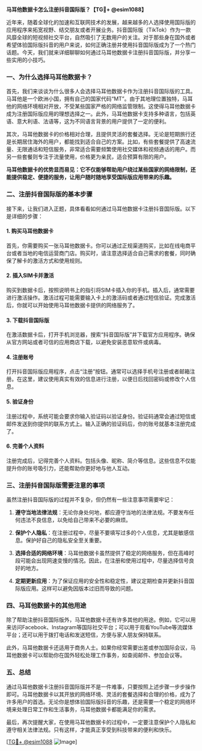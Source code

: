 **马耳他数据卡怎么注册抖音国际版？【TG💪+ @esim1088】**

近年来，随着全球化的加速和互联网技术的发展，越来越多的人选择使用国际版的应用程序来拓宽视野、结交朋友或者开展业务。抖音国际版（TikTok）作为一款风靡全球的短视频社交平台，自然吸引了无数用户的关注。对于那些身在国外或者希望体验国际版抖音的用户来说，如何正确注册并使用抖音国际版成为了一个热门话题。今天，我们就来详细聊聊如何通过马耳他数据卡注册抖音国际版，并分享一些实用的小技巧。

### 一、为什么选择马耳他数据卡？

首先，我们来谈谈为什么很多人会选择马耳他数据卡作为注册抖音国际版的工具。马耳他是一个欧洲小国，拥有自己的国家代码“MT”。由于其地理位置独特，马耳他的网络环境相对开放，不受某些国家严格的网络监管限制。这使得马耳他数据卡成为注册国际版应用的理想选择之一。此外，马耳他数据卡支持多种语言，包括英语、意大利语、法语等，这为不同语言背景的用户提供了一定的便利。

其次，马耳他数据卡的价格相对合理，且提供灵活的套餐选择。无论是短期旅行还是长期居住海外的用户，都能找到适合自己的方案。比如，有些套餐提供了高速流量、无限通话和短信服务，非常适合需要频繁使用社交媒体和视频通话的用户。而另一些套餐则专注于流量使用，价格更为亲民，适合预算有限的用户。

**马耳他数据卡的优势显而易见：它不仅能够帮助用户绕过某些国家的网络限制，还能提供稳定、便捷的服务，让用户随时随地享受国际版应用带来的乐趣。**

### 二、注册抖音国际版的基本步骤

接下来，让我们进入正题，具体看看如何通过马耳他数据卡注册抖音国际版。以下是详细的步骤：

#### 1. 购买马耳他数据卡

首先，你需要购买一张马耳他数据卡。你可以通过正规渠道购买，比如在线电商平台或者当地的电信运营商门店。购买时，请注意选择适合自己需求的套餐，同时确保了解卡的激活方式和使用规则。

#### 2. 插入SIM卡并激活

购买到数据卡后，按照说明书上的指引将SIM卡插入你的手机。插入后，通常需要进行激活操作。激活过程可能需要输入卡上的激活码或者通过短信验证。完成激活后，你就可以开始使用马耳他数据卡提供的网络服务了。

#### 3. 下载抖音国际版

在激活数据卡后，打开手机浏览器，搜索“抖音国际版”并下载官方应用程序。确保从官方网站或者可信的应用商店下载，以避免安装恶意软件或病毒。

#### 4. 注册账号

打开抖音国际版应用程序，点击“注册”按钮。通常可以选择手机号注册或者邮箱注册。在这里，建议使用真实有效的信息进行注册，以便日后找回密码或修改个人信息。

#### 5. 验证身份

注册过程中，系统可能会要求你输入验证码以验证身份。验证码通常会通过短信或邮件发送到你提供的联系方式上。输入正确的验证码后，你的账号就基本注册完成了。

#### 6. 完善个人资料

注册完成后，记得完善个人资料。包括头像、昵称、简介等信息。这些信息不仅能提升你的账号吸引力，还能帮助你更好地与他人互动。

### 三、注册抖音国际版需要注意的事项

虽然注册抖音国际版的过程并不复杂，但仍然有一些注意事项需要牢记：

1. **遵守当地法律法规**：无论你身处何地，都应遵守当地的法律法规。不要发布任何违法不良信息，以免给自己带来不必要的麻烦。

2. **保护个人隐私**：在注册过程中，尽量不要填写过多的个人信息，尤其是敏感信息。保护好自己的隐私安全至关重要。

3. **选择合适的网络环境**：马耳他数据卡虽然提供了稳定的网络服务，但在高峰时段可能会出现网速变慢的情况。因此，在注册和使用过程中，尽量选择信号良好的地方。

4. **定期更新应用**：为了保证应用的安全性和稳定性，建议定期检查并更新抖音国际版应用。这样可以避免因版本过旧而导致的问题。

### 四、马耳他数据卡的其他用途

除了帮助注册抖音国际版外，马耳他数据卡还有许多其他的用途。例如，它可以用来访问Facebook、Instagram等国际社交平台；可以用于观看YouTube等流媒体平台；还可以用于拨打电话和发送短信，方便与家人朋友保持联系。

此外，马耳他数据卡还适用于商务人士。如果你经常需要出差或参加国际会议，马耳他数据卡可以帮助你在国外轻松处理工作事务，如查阅邮件、参加会议等。

### 五、总结

通过马耳他数据卡注册抖音国际版并不是一件难事，只要按照上述步骤一步步操作即可。马耳他数据卡以其开放的网络环境、灵活的套餐选择和合理的价格，成为了许多用户的首选。无论你是想体验国际版抖音的乐趣，还是需要一个稳定的网络环境来处理日常工作和生活事务，马耳他数据卡都能满足你的需求。

最后，再次提醒大家，在使用马耳他数据卡的过程中，一定要注意保护个人隐私和遵守相关法律法规。只有这样，才能真正享受到科技带来的便利和快乐。

[[TG💪+ @esim1088](https://t.me/s/esim1088) ![Image](https://i.postimg.cc/4NQfJmqS/Snipaste-2025-05-13-00-14-12.png)]